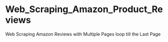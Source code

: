 # Web_Scraping_Amazon_Product_Reviews
Web Scraping Amazon Reviews with Multiple Pages loop till the Last Page
